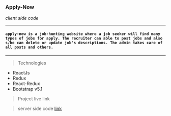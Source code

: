 ### **Apply-Now**
_client side code_
<hr>

#### `apply-now is a job-hunting website where a job seeker will find many types of jobs for apply. The recruiter can able to post jobs and also s/he can delete or update job's descriptions. The admin takes care of all posts and others.`

<hr>

> Technologies
* ReactJs 
* Redux 
* React-Redux
* Bootstrap v5.1


> Project live link

> server side code [link](https://github.com/Sabbir185/apply-now-server-side)


